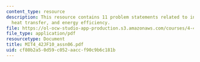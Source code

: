 ```yaml
---
content_type: resource
description: This resource contains 11 problem statements related to insulation, convective
  heat transfer, and energy efficiency.
file: https://ol-ocw-studio-app-production.s3.amazonaws.com/courses/4-42j-fundamentals-of-energy-in-buildings-fall-2010/cf80b2a50d59c052aaccf90c9b6c181b_MIT4_42JF10_assn06.pdf
file_type: application/pdf
resourcetype: Document
title: MIT4_42JF10_assn06.pdf
uid: cf80b2a5-0d59-c052-aacc-f90c9b6c181b
---
```

